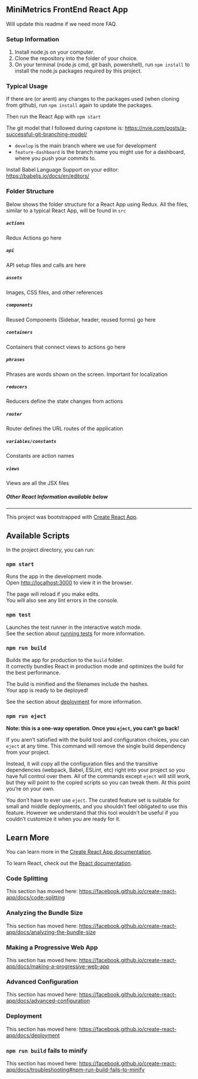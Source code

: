 ## MiniMetrics FrontEnd React App
Will update this readme if we need more FAQ.

### Setup Information

1. Install node.js on your computer.
2. Clone the repository into the folder of your choice.
3. On your terminal (node.js cmd, git bash, powershell), run `npm install` to install the node.js packages required by this project.

### Typical Usage

If there are (or arent) any changes to the packages used (when cloning from github), run `npm install` again to update the packages.

Then run the React App with `npm start`

The git model that I followed during capstone is: https://nvie.com/posts/a-successful-git-branching-model/
  * `develop` is the main branch where we use for development
  * `feature-dashboard` is the branch name you might use for a dashboard, where you push your commits to.

Install Babel Language Support on your editor: https://babeljs.io/docs/en/editors/

### Folder Structure

Below shows the folder structure for a React App using Redux.
All the files, similar to a typical React App, will be found in `src`

##### `actions`
Redux Actions go here
##### `api`
API setup files and calls are here
##### `assets`
Images, CSS files, and other references
##### `components`
Reused Components (Sidebar, header, reused forms) go here
##### `containers`
Containers that connect views to actions go here
##### `phrases`
Phrases are words shown on the screen. Important for localization
##### `reducers`
Reducers define the state changes from actions
##### `router`
Router defines the URL routes of the application
##### `variables/constants`
Constants are action names
##### `views`
Views are all the JSX files

##### Other React Information available below

---

This project was bootstrapped with [Create React App](https://github.com/facebook/create-react-app).

## Available Scripts

In the project directory, you can run:

### `npm start`

Runs the app in the development mode.<br />
Open [http://localhost:3000](http://localhost:3000) to view it in the browser.

The page will reload if you make edits.<br />
You will also see any lint errors in the console.

### `npm test`

Launches the test runner in the interactive watch mode.<br />
See the section about [running tests](https://facebook.github.io/create-react-app/docs/running-tests) for more information.

### `npm run build`

Builds the app for production to the `build` folder.<br />
It correctly bundles React in production mode and optimizes the build for the best performance.

The build is minified and the filenames include the hashes.<br />
Your app is ready to be deployed!

See the section about [deployment](https://facebook.github.io/create-react-app/docs/deployment) for more information.

### `npm run eject`

**Note: this is a one-way operation. Once you `eject`, you can’t go back!**

If you aren’t satisfied with the build tool and configuration choices, you can `eject` at any time. This command will remove the single build dependency from your project.

Instead, it will copy all the configuration files and the transitive dependencies (webpack, Babel, ESLint, etc) right into your project so you have full control over them. All of the commands except `eject` will still work, but they will point to the copied scripts so you can tweak them. At this point you’re on your own.

You don’t have to ever use `eject`. The curated feature set is suitable for small and middle deployments, and you shouldn’t feel obligated to use this feature. However we understand that this tool wouldn’t be useful if you couldn’t customize it when you are ready for it.

## Learn More

You can learn more in the [Create React App documentation](https://facebook.github.io/create-react-app/docs/getting-started).

To learn React, check out the [React documentation](https://reactjs.org/).

### Code Splitting

This section has moved here: https://facebook.github.io/create-react-app/docs/code-splitting

### Analyzing the Bundle Size

This section has moved here: https://facebook.github.io/create-react-app/docs/analyzing-the-bundle-size

### Making a Progressive Web App

This section has moved here: https://facebook.github.io/create-react-app/docs/making-a-progressive-web-app

### Advanced Configuration

This section has moved here: https://facebook.github.io/create-react-app/docs/advanced-configuration

### Deployment

This section has moved here: https://facebook.github.io/create-react-app/docs/deployment

### `npm run build` fails to minify

This section has moved here: https://facebook.github.io/create-react-app/docs/troubleshooting#npm-run-build-fails-to-minify
